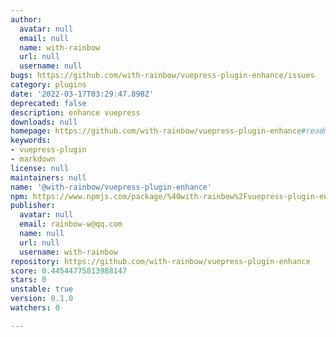 ```yaml
---
author:
  avatar: null
  email: null
  name: with-rainbow
  url: null
  username: null
bugs: https://github.com/with-rainbow/vuepress-plugin-enhance/issues
category: plugins
date: '2022-03-17T03:29:47.898Z'
deprecated: false
description: enhance vuepress
downloads: null
homepage: https://github.com/with-rainbow/vuepress-plugin-enhance#readme
keywords:
- vuepress-plugin
- markdown
license: null
maintainers: null
name: '@with-rainbow/vuepress-plugin-enhance'
npm: https://www.npmjs.com/package/%40with-rainbow%2Fvuepress-plugin-enhance
publisher:
  avatar: null
  email: rainbow-w@qq.com
  name: null
  url: null
  username: with-rainbow
repository: https://github.com/with-rainbow/vuepress-plugin-enhance
score: 0.44544775813988147
stars: 0
unstable: true
version: 0.1.0
watchers: 0

---
```


